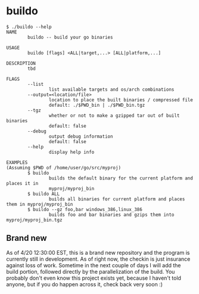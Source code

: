 # buildo
```
$ ./buildo --help
NAME
        buildo -- build your go binaries

USAGE
        buildo [flags] <ALL|target,...> [ALL|platform,...]

DESCRIPTION
        tbd

FLAGS
        --list
                list available targets and os/arch combinations
        --output=<location/file>
                location to place the built binaries / compressed file
                default: ./$PWD_bin | ./$PWD_bin.tgz
        --tgz
                whether or not to make a gzipped tar out of built binaries
                default: false
        --debug
                output debug information
                default: false
        --help
                display help info

EXAMPLES
(Assuming $PWD of /home/user/go/src/myproj)
        $ buildo
                builds the default binary for the current platform and places it in
                myproj/myproj_bin
        $ buildo ALL
                builds all binaries for current platform and places them in myproj/myproj_bin
        $ buildo --gz foo,bar windows_386,linux_386
                builds foo and bar binaries and gzips them into myproj/myproj_bin.tgz
```
## Brand new
As of 4/20 12:30:00 EST, this is a brand new repository and the program is currently still in development. As of right now, the checkin is just insurance against loss of work. Sometime in the next couple of days I will add the build portion, followed directly by the parallelization of the build. You probably don't even know this project exists yet, because I haven't told anyone, but if you do happen across it, check back very soon :)
